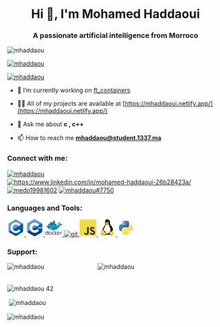 <h1 align="center">Hi 👋, I'm Mohamed Haddaoui</h1>
<h3 align="center">A passionate artificial intelligence from Morroco</h3>

<p align="left"> <img src="https://komarev.com/ghpvc/?username=mhaddaou&label=Profile%20views&color=0e75b6&style=flat" alt="mhaddaou" /> </p>

<p align="left"> <a href="https://github.com/ryo-ma/github-profile-trophy"><img src="https://github-profile-trophy.vercel.app/?username=mhaddaou" alt="mhaddaou" /></a> </p>

<p align="left"> <a href="https://twitter.com/mhaddaou" target="blank"><img src="https://img.shields.io/twitter/follow/mhaddaou?logo=twitter&style=for-the-badge" alt="mhaddaou" /></a> </p>

- 🔭 I’m currently working on [ft_containers](https://projects.intra.42.fr/ft_containers/mhaddaou)

- 👨‍💻 All of my projects are available at [https://mhaddaoui.netlify.app/](https://mhaddaoui.netlify.app/)

- 💬 Ask me about **c , c++**

- 📫 How to reach me **mhaddaou@student.1337.ma**

<h3 align="left">Connect with me:</h3>
<p align="left">
<a href="https://twitter.com/mhaddaou" target="blank"><img align="center" src="https://raw.githubusercontent.com/rahuldkjain/github-profile-readme-generator/master/src/images/icons/Social/twitter.svg" alt="mhaddaou" height="30" width="40" /></a>
<a href="https://linkedin.com/in/https://www.linkedin.com/in/mohamed-haddaoui-26b28423a/" target="blank"><img align="center" src="https://raw.githubusercontent.com/rahuldkjain/github-profile-readme-generator/master/src/images/icons/Social/linked-in-alt.svg" alt="https://www.linkedin.com/in/mohamed-haddaoui-26b28423a/" height="30" width="40" /></a>
<a href="https://www.hackerrank.com/medo19981602" target="blank"><img align="center" src="https://raw.githubusercontent.com/rahuldkjain/github-profile-readme-generator/master/src/images/icons/Social/hackerrank.svg" alt="medo19981602" height="30" width="40" /></a>
<a href="https://discord.gg/mhaddaou#7750" target="blank"><img align="center" src="https://raw.githubusercontent.com/rahuldkjain/github-profile-readme-generator/master/src/images/icons/Social/discord.svg" alt="mhaddaou#7750" height="30" width="40" /></a>
</p>

<h3 align="left">Languages and Tools:</h3>
<p align="left"> <a href="https://www.cprogramming.com/" target="_blank" rel="noreferrer"> <img src="https://raw.githubusercontent.com/devicons/devicon/master/icons/c/c-original.svg" alt="c" width="40" height="40"/> </a> <a href="https://www.w3schools.com/cpp/" target="_blank" rel="noreferrer"> <img src="https://raw.githubusercontent.com/devicons/devicon/master/icons/cplusplus/cplusplus-original.svg" alt="cplusplus" width="40" height="40"/> </a> <a href="https://www.docker.com/" target="_blank" rel="noreferrer"> <img src="https://raw.githubusercontent.com/devicons/devicon/master/icons/docker/docker-original-wordmark.svg" alt="docker" width="40" height="40"/> </a> <a href="https://git-scm.com/" target="_blank" rel="noreferrer"> <img src="https://www.vectorlogo.zone/logos/git-scm/git-scm-icon.svg" alt="git" width="40" height="40"/> </a> <a href="https://developer.mozilla.org/en-US/docs/Web/JavaScript" target="_blank" rel="noreferrer"> <img src="https://raw.githubusercontent.com/devicons/devicon/master/icons/javascript/javascript-original.svg" alt="javascript" width="40" height="40"/> </a> <a href="https://www.linux.org/" target="_blank" rel="noreferrer"> <img src="https://raw.githubusercontent.com/devicons/devicon/master/icons/linux/linux-original.svg" alt="linux" width="40" height="40"/> </a> <a href="https://www.python.org" target="_blank" rel="noreferrer"> <img src="https://raw.githubusercontent.com/devicons/devicon/master/icons/python/python-original.svg" alt="python" width="40" height="40"/> </a> </p>


<h3 align="left">Support:</h3>
<p><a href="https://www.buymeacoffee.com/mhaddaou"> <img align="left" src="https://cdn.buymeacoffee.com/buttons/v2/default-yellow.png" height="50" width="210" alt="mhaddaou" /></a><a href="https://ko-fi.com/mhaddaou"> <img align="left" src="https://cdn.ko-fi.com/cdn/kofi3.png?v=3" height="50" width="210" alt="mhaddaou" /></a></p><br><br>
<br>
<img src="https://badge.mediaplus.ma/binary/mhaddaou" alt="mhaddaou 42" width="500">



<p>&nbsp;<img align="center" src="https://github-readme-stats.vercel.app/api?username=mhaddaou&show_icons=true&locale=en" alt="mhaddaou" /></p>

<p><img align="center" src="https://github-readme-streak-stats.herokuapp.com/?user=mhaddaou&" alt="mhaddaou" /></p>

